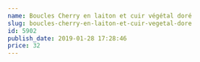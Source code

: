 ```yaml
---
name: Boucles Cherry en laiton et cuir végétal doré
slug: boucles-cherry-en-laiton-et-cuir-vegetal-dore
id: 5902
publish_date: 2019-01-28 17:28:46
price: 32
---
```

